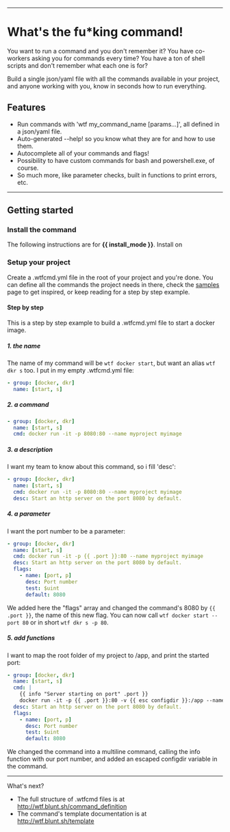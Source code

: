 
---

<h1 menu-ignore>What's the fu*king command!</h1>

You want to run a command and you don't remember it?
You have co-workers asking you for commands every time?
You have a ton of shell scripts and don't remember what each one is for?

Build a single json/yaml file with all the commands available in your project, and anyone working with you, know in seconds how to run everything.

## Features
- Run commands with 'wtf my_command_name [params...]', all defined in a json/yaml file.
- Auto-generated --help! so you know what they are for and how to use them.
- Autocomplete all of your commands and flags!
- Possibility to have custom commands for bash and powershell.exe, of course.
- So much more, like parameter checks, built in functions to print errors, etc.

---

## Getting started

### Install the command
The following instructions are for **{{ install_mode }}**. Install on <template v-for="mode in other_install_modes"><a href="#install-the-command" @click.prevent="install_mode = mode">{{ mode }}? </a></template>

<install-go v-if="install_mode === 'anywhere with Go compiler'"></install-go><install-windows v-if="install_mode === 'Windows'"></install-windows><install-mac v-if="install_mode === 'Mac'"></install-mac><install-linux v-if="install_mode === 'Linux'"></install-linux>

### Setup your project

Create a .wtfcmd.yml file in the root of your project and you're done.
You can define all the commands the project needs in there, check the [samples](/samples) page to get inspired, or keep reading for a step by step example.

#### Step by step

This is a step by step example to build a .wtfcmd.yml file to start a docker image.

##### 1. the name
The name of my command will be `wtf docker start`, but want an alias `wtf dkr s` too.
I put in my empty .wtfcmd.yml file:
```yaml
- group: [docker, dkr]
  name: [start, s]
```

##### 2. a command
```yaml
- group: [docker, dkr]
  name: [start, s]
  cmd: docker run -it -p 8080:80 --name myproject myimage
```

##### 3. a description
I want my team to know about this command, so i fill 'desc':
```yaml
- group: [docker, dkr]
  name: [start, s]
  cmd: docker run -it -p 8080:80 --name myproject myimage
  desc: Start an http server on the port 8080 by default.
```

##### 4. a parameter
I want the port number to be a parameter:
```yaml
- group: [docker, dkr]
  name: [start, s]
  cmd: docker run -it -p {{ .port }}:80 --name myproject myimage
  desc: Start an http server on the port 8080 by default.
  flags:
    - name: [port, p]
      desc: Port number
      test: $uint
      default: 8080
```
We added here the "flags" array and changed the command's 8080 by `{{ .port }}`, the name of this new flag.
You can now call `wtf docker start --port 80` or in short `wtf dkr s -p 80`.

##### 5. add functions
I want to map the root folder of my project to /app, and print the started port:
```yaml
- group: [docker, dkr]
  name: [start, s]
  cmd: |
    {{ info "Server starting on port" .port }}
    docker run -it -p {{ .port }}:80 -v {{ esc configdir }}:/app --name myproject myimage
  desc: Start an http server on the port 8080 by default.
  flags:
    - name: [port, p]
      desc: Port number
      test: $uint
      default: 8080
```
We changed the command into a multiline command, calling the info function with our port number,
and added an escaped configdir variable in the command.

---
What's next?
- The full structure of .wtfcmd files is at http://wtf.blunt.sh/command_definition
- The command's template documentation is at http://wtf.blunt.sh/template

<script>
import InstallWindows from './installs/windows'
import InstallMac from './installs/mac'
import InstallLinux from './installs/linux'
import InstallGo from './installs/go'

export default {
	data: () => ({
		install_mode: null,
	}),
	mounted() {
		let app = navigator.appVersion
		if (app.indexOf('Win') != -1) {
			this.install_mode = 'Windows'
		} else if (app.indexOf('Mac') != -1) {
			this.install_mode = 'Mac'
		} else if (app.indexOf('Linux') != -1) {
			this.install_mode = 'Linux'
		} else {
			this.install_mode = 'anywhere with Go compiler'
		}
	},
	computed: {
		other_install_modes() {
			let current = this.install_mode
			return ['Windows', 'Mac', 'Linux', 'anywhere with Go compiler'].filter(os => os !== current)
		},
	},
	components: {
		InstallWindows,
		InstallMac,
		InstallLinux,
		InstallGo,
	}
}
</script>